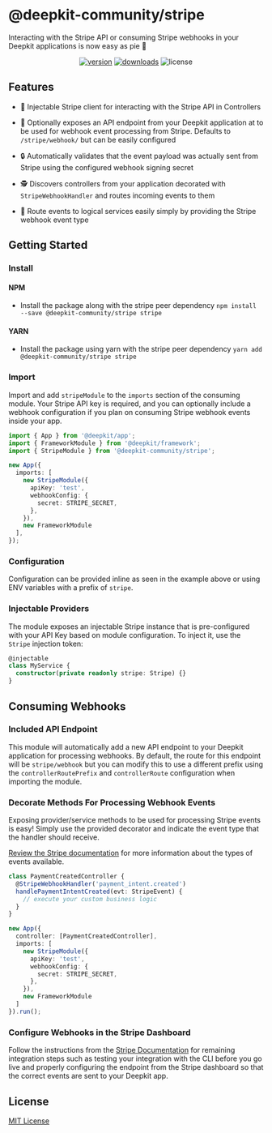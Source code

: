 # @deepkit-community/stripe

Interacting with the Stripe API or consuming Stripe webhooks in your Deepkit applications is now easy as pie 🥧

<p align="center">
<a href="https://www.npmjs.com/package/@deepkit-community/stripe"><img src="https://img.shields.io/npm/v/@deepkit-community/stripe.svg?style=flat" alt="version" /></a>
<a href="https://www.npmjs.com/package/@deepkit-community/stripe"><img alt="downloads" src="https://img.shields.io/npm/dt/@deepkit-community/stripe.svg?style=flat"></a>
<img alt="license" src="https://img.shields.io/npm/l/@deepkit-community/stripe.svg">
</p>

## Features

- 💉 Injectable Stripe client for interacting with the Stripe API in Controllers

- 🎉 Optionally exposes an API endpoint from your Deepkit application at to be used for webhook event processing from Stripe. Defaults to `/stripe/webhook/` but can be easily configured

- 🔒 Automatically validates that the event payload was actually sent from Stripe using the configured webhook signing secret

- 🕵️ Discovers controllers from your application decorated with `StripeWebhookHandler` and routes incoming events to them

- 🧭 Route events to logical services easily simply by providing the Stripe webhook event type

## Getting Started

### Install

#### NPM

- Install the package along with the stripe peer dependency
  `npm install --save @deepkit-community/stripe stripe`

#### YARN

- Install the package using yarn with the stripe peer dependency
  `yarn add @deepkit-community/stripe stripe`

### Import

Import and add `stripeModule` to the `imports` section of the consuming module. Your Stripe API key is required, and you can optionally include a webhook configuration if you plan on consuming Stripe webhook events inside your app.

```typescript
import { App } from '@deepkit/app';
import { FrameworkModule } from '@deepkit/framework';
import { StripeModule } from '@deepkit-community/stripe';

new App({
  imports: [
    new StripeModule({
      apiKey: 'test',
      webhookConfig: {
        secret: STRIPE_SECRET,
      },
    }),
    new FrameworkModule
  ],
});
```

### Configuration

Configuration can be provided inline as seen in the example above or using ENV variables with a prefix of `stripe`.

### Injectable Providers

The module exposes an injectable Stripe instance that is pre-configured with your API Key based on module configuration. To inject it, use the `Stripe` injection token:

```typescript
@injectable
class MyService {
  constructor(private readonly stripe: Stripe) {}
}
```

## Consuming Webhooks

### Included API Endpoint

This module will automatically add a new API endpoint to your Deepkit application for processing webhooks. By default, the route for this endpoint will be `stripe/webhook` but you can modify this to use a different prefix using the `controllerRoutePrefix` and `controllerRoute` configuration when importing the module.

### Decorate Methods For Processing Webhook Events

Exposing provider/service methods to be used for processing Stripe events is easy! Simply use the provided decorator and indicate the event type that the handler should receive.

[Review the Stripe documentation](https://stripe.com/docs/api/events/types) for more information about the types of events available.

```typescript
class PaymentCreatedController {
  @StripeWebhookHandler('payment_intent.created')
  handlePaymentIntentCreated(evt: StripeEvent) {
    // execute your custom business logic
  }
}

new App({
  controller: [PaymentCreatedController],
  imports: [
    new StripeModule({
      apiKey: 'test',
      webhookConfig: {
        secret: STRIPE_SECRET,
      },
    }),
    new FrameworkModule
  ]
}).run();
```

### Configure Webhooks in the Stripe Dashboard

Follow the instructions from the [Stripe Documentation](https://stripe.com/docs/webhooks) for remaining integration steps such as testing your integration with the CLI before you go live and properly configuring the endpoint from the Stripe dashboard so that the correct events are sent to your Deepkit app.

## License

[MIT License](../../LICENSE)
